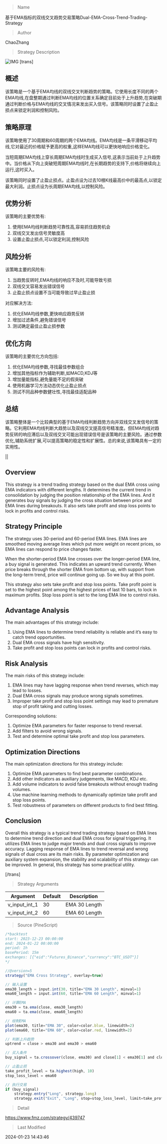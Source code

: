 
> Name

基于EMA指标的双线交叉趋势交易策略Dual-EMA-Cross-Trend-Trading-Strategy

> Author

ChaoZhang

> Strategy Description

![IMG](https://www.fmz.com/upload/asset/13d72af2c8506993aa3.png)
 [trans]
## 概述

该策略是一个基于EMA均线的双线交叉判断趋势的策略。它使用长度不同的两个EMA均线,在盘整期通过判断EMA均线的位置关系确定目前处于上升趋势,在突破期通过判断价格与EMA均线的交叉情况来发出买入信号。该策略同时设置了止盈止损点来锁定利润和控制风险。

## 策略原理

该策略使用了30周期和60周期的两个EMA均线。EMA均线是一条平滑移动平均线,它对最近的价格赋予更高的权重,这样EMA均线可以更快地响应价格变化。

当短周期EMA均线上穿长周期EMA均线时生成买入信号,这表示当前处于上升趋势中。当价格从下向上突破短周期EMA均线时,在长期趋势的支持下,价格将继续向上运行,这时买入。

该策略同时设置了止盈止损点。止盈点设为过去10根K线最高价中的最高点,以锁定最大利润。止损点设为长周期EMA均线,以控制风险。

## 优势分析

该策略的主要优势有:

1. 使用EMA均线判断趋势可靠性高,容易抓住趋势机会 
2. 双线交叉发出信号灵敏度高
3. 设置止盈止损点,可以锁定利润,控制风险

## 风险分析

该策略主要的风险有:

1. 当趋势反转时,EMA均线的响应不及时,可能导致亏损
2. 双线交叉容易发出错误信号
3. 止盈止损点设置不当可能导致过早止盈止损

对应解决方法:

1. 优化EMA均线参数,更快响应趋势反转
2. 增加过滤条件,避免错误信号
3. 测试确定最佳止盈止损参数

## 优化方向

该策略的主要优化方向包括:

1. 优化EMA均线参数,寻找最佳参数组合
2. 增加其他指标作为辅助判断,如MACD,KDJ等
3. 增加量能指标,避免量能不足的假突破
4. 使用机器学习方法动态优化止盈止损点
5. 测试不同品种参数健壮性,寻找最佳适配品种

## 总结

该策略整体是一个比较典型的基于EMA均线判断趋势方向并双线交叉发信号的策略。它利用EMA均线判断大趋势以及双线交叉提高信号精准度。但EMA均线对趋势反转的响应滞后以及双线交叉可能出现错误信号是该策略的主要风险。通过参数优化,辅助系统扩展,可以提高策略的稳定性和扩展性。总的来说,该策略具有一定的实用性。

||

## Overview

This strategy is a trend trading strategy based on the dual EMA cross using EMA indicators with different lengths. It determines the current trend in consolidation by judging the position relationship of the EMA lines. And it generates buy signals by judging the cross situation between price and EMA lines during breakouts. It also sets take profit and stop loss points to lock in profits and control risks.

## Strategy Principle 

The strategy uses 30-period and 60-period EMA lines. EMA lines are smoothed moving average lines which put more weight on recent prices, so EMA lines can respond to price changes faster.

When the shorter-period EMA line crosses over the longer-period EMA line, a buy signal is generated. This indicates an upward trend currently. When price breaks through the shorter EMA from bottom up, with support from the long-term trend, price will continue going up. So we buy at this point.

This strategy also sets take profit and stop loss points. Take profit point is set to the highest point among the highest prices of last 10 bars, to lock in maximum profits. Stop loss point is set to the long EMA line to control risks.

## Advantage Analysis

The main advantages of this strategy include:

1. Using EMA lines to determine trend reliability is reliable and it’s easy to catch trend opportunities.  
2. Dual EMA cross signals have high sensitivity. 
3. Take profit and stop loss points can lock in profits and control risks.

## Risk Analysis

The main risks of this strategy include:  

1. EMA lines may have lagging response when trend reverses, which may lead to losses.
2. Dual EMA cross signals may produce wrong signals sometimes.  
3. Improper take profit and stop loss point settings may lead to premature stop of profit taking and cutting losses.

Corresponding solutions:

1. Optimize EMA parameters for faster response to trend reversal.
2. Add filters to avoid wrong signals.  
3. Test and determine optimal take profit and stop loss parameters.  

## Optimization Directions

The main optimization directions for this strategy include:

1. Optimize EMA parameters to find best parameter combinations.
2. Add other indicators as auxiliary judgements, like MACD, KDJ etc.  
3. Add volume indicators to avoid false breakouts without enough trading volumes.  
4. Use machine learning methods to dynamically optimize take profit and stop loss points.
5. Test robustness of parameters on different products to find best fitting.

## Conclusion

Overall this strategy is a typical trend trading strategy based on EMA lines to determine trend direction and dual EMA cross for signal triggering. It utilizes EMA lines to judge major trends and dual cross signals to improve accuracy. Lagging response of EMA lines to trend reversal and wrong signals of dual cross are its main risks. By parameter optimization and auxiliary system expansion, the stability and scalability of this strategy can be improved. In general, this strategy has some practical utility. 

[/trans]

> Strategy Arguments



|Argument|Default|Description|
|----|----|----|
|v_input_int_1|30|EMA 30 Length|
|v_input_int_2|60|EMA 60 Length|


> Source (PineScript)

``` javascript
/*backtest
start: 2023-12-23 00:00:00
end: 2024-01-22 00:00:00
period: 1h
basePeriod: 15m
exchanges: [{"eid":"Futures_Binance","currency":"BTC_USDT"}]
*/

//@version=5
strategy("EMA Cross Strategy", overlay=true)

// 输入设置
ema30_length = input.int(30, title="EMA 30 Length", minval=1)
ema60_length = input.int(60, title="EMA 60 Length", minval=1)

// 计算EMA
ema30 = ta.ema(close, ema30_length)
ema60 = ta.ema(close, ema60_length)

// 绘制EMA
plot(ema30, title="EMA 30", color=color.blue, linewidth=2)
plot(ema60, title="EMA 60", color=color.red, linewidth=2)

// 判断上升趋势
uptrend = close > ema30 and ema30 > ema60

// 买入条件
buy_signal = ta.crossover(close, ema30) and close[1] < ema30[1] and close[1] > ema60[1] and uptrend

// 止盈止损
take_profit_level = ta.highest(high, 10)
stop_loss_level = ema60

// 执行交易
if (buy_signal)
    strategy.entry("Long", strategy.long)
    strategy.exit("Exit", "Long", stop=stop_loss_level, limit=take_profit_level)


```

> Detail

https://www.fmz.com/strategy/439747

> Last Modified

2024-01-23 14:43:46
